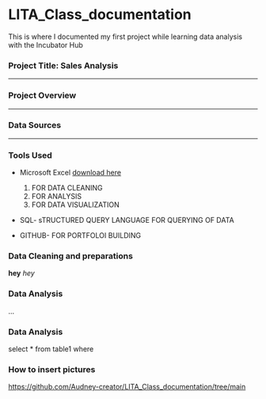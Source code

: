 # LITA_Class_documentation
This is where I documented my first project while learning data analysis with the Incubator Hub
### Project Title: Sales Analysis
---
### Project Overview
---
### Data Sources 
---
### Tools Used
- Microsoft Excel [download here](https://www.microsoft.com)
  1. FOR DATA CLEANING
  2. FOR ANALYSIS
  3. FOR DATA VISUALIZATION
      
- SQL- sTRUCTURED QUERY LANGUAGE FOR QUERYING OF DATA
- GITHUB- FOR PORTFOLOI BUILDING

### Data Cleaning and preparations 

**hey**
*hey* 
### Data Analysis 
...


### Data Analysis 
select * from table1
where

### How to insert pictures 
https://github.com/Audney-creator/LITA_Class_documentation/tree/main
